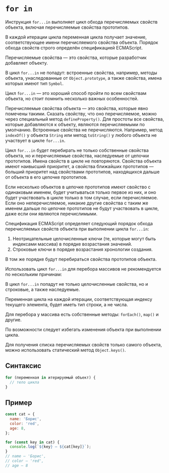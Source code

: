 # `for in`

Инструкция `for...in` выполняет цикл обхода перечисляемых свойств объекта, включая перечисляемые свойства прототипов.

В каждой итерации цикла переменная цикла получает значение, соответствующее имени перечисляемого свойства объекта. Порядок обхода свойств строго определён спецификацией ECMAScript.

Перечисляемые свойства — это свойства, которые разработчик добавляет объекту.

В цикл `for...in` не попадут: встроенные свойства, например, методы объекта, унаследованные от `Object.prototype`, а также свойства, имена которых имеют тип `Symbol`.

Цикл `for...in` — это хороший способ пройти по всем свойствам объекта, но стоит помнить несколько важных особенностей.

Перечисляемые свойства объекта — это свойства, которые явно помечены такими. Сказать свойству, что оно перечисляемое, можно через специальный метод `defineProperty()`. Для простоты все свойства, которые добавляются к объекту, являются перечисляемыми по умолчанию. Встроенные свойства не перечисляются. Например, метод `indexOf()` у объекта `String` или метод `toString()` у любого объекта не участвует в цикле `for...in`.

Цикл `for...in` будет перебирать не только собственные свойства объекта, но и перечисляемые свойства, наследуемые от цепочки прототипов. Имена свойств в цикле не повторяются. Свойства объекта имеют наивысший приоритет, а свойства ближайших прототипов — больший приоритет над свойствами прототипов, находящихся дальше от объекта в его цепочке прототипов.

Если несколько объектов в цепочке прототипов имеют свойство с одинаковым именем, будет учитываться только первое из них, и оно будет участвовать в цикле только в том случае, если перечисляемое. Если оно неперечисляемое, никакие другие свойства с таким же именем дальше по цепочке прототипов не будут участвовать в цикле, даже если они являются перечислимыми.

Спецификация ECMAScript определяет следующий порядок обхода перечисляемых свойств объекта при выполнении цикла `for...in`:

1. Неотрицательные целочисленные ключи (те, которые могут быть индексами массива) в порядке возрастания значений.
2. Строковые ключи в порядке возрастания хронологии создания.

В том же порядке будут перебираться свойства прототипов объекта.

Использовать цикл `for...in` для перебора массивов не рекомендуется по нескольким причинам:

В цикл `for...in` попадут не только целочисленные свойства, но и строковые, а также наследуемые.

Переменная цикла на каждой итерации, соответствующая индексу текущего элемента, будет иметь тип строки, а не числа.

Для перебора у массива есть собственные методы: `forEach()`, `map()` и другие.

По возможности следует избегать изменения объекта при выполнении цикла.

Для получения списка перечисляемых свойств только самого объекта, можно использовать статический метод `Object.keys()`.

## Синтаксис

```js
for (переменная in итерируемый объект) {
  // тело цикла
}
```

## Пример

```js
const cat = {
  name: 'Борис',
  color: 'red',
  age: 8,
};

for (const key in cat) {
  console.log(`${key} — ${cat[key]}`);
}
// name — 'Борис',
// color — 'red',
// age — 8
```

